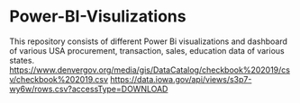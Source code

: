 # Power-BI-Visulizations
This repository consists of different Power Bi visualizations and dashboard of various USA procurement, transaction, sales, education data of various states. 
https://www.denvergov.org/media/gis/DataCatalog/checkbook%202019/csv/checkbook%202019.csv
https://data.iowa.gov/api/views/s3p7-wy6w/rows.csv?accessType=DOWNLOAD
